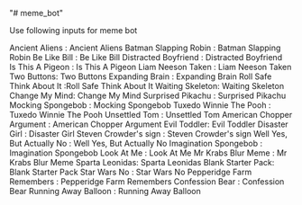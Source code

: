 "# meme_bot" 

Use following inputs for meme bot 

Ancient Aliens : Ancient Aliens
Batman Slapping Robin : Batman Slapping Robin
Be Like Bill : Be Like Bill
Distracted Boyfriend : Distracted Boyfriend                       
Is This A Pigeon : Is This A Pigeon
Liam Neeson Taken : Liam Neeson Taken
Two Buttons: Two Buttons
Expanding Brain : Expanding Brain
Roll Safe Think About It :Roll Safe Think About It 
Waiting Skeleton: Waiting Skeleton
Change My Mind: Change My Mind
Surprised Pikachu : Surprised Pikachu
Mocking Spongebob : Mocking Spongebob
Tuxedo Winnie The Pooh : Tuxedo Winnie The Pooh
Unsettled Tom : Unsettled Tom
American Chopper Argument : American Chopper Argument
Evil Toddler: Evil Toddler
Disaster Girl : Disaster Girl
Steven Crowder's sign : Steven Crowder's sign
Well Yes, But Actually No : Well Yes, But Actually No
Imagination Spongebob : Imagination Spongebob
Look At Me : Look At Me
Mr Krabs Blur Meme : Mr Krabs Blur Meme
Sparta Leonidas: Sparta Leonidas
Blank Starter Pack: Blank Starter Pack
Star Wars No : Star Wars No
Pepperidge Farm Remembers : Pepperidge Farm Remembers
Confession Bear : Confession Bear
Running Away Balloon : Running Away Balloon
